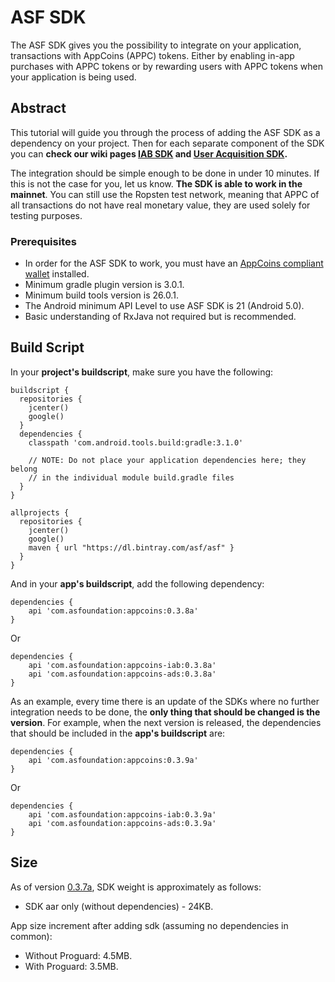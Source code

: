 # ASF SDK

The ASF SDK gives you the possibility to integrate on your application, transactions with AppCoins 
(APPC) tokens. Either by enabling in-app purchases with APPC tokens or by rewarding users with APPC 
tokens when your application is being used.

## Abstract

This tutorial will guide you through the process of adding the ASF SDK as a dependency on your project.
Then for each separate component of the SDK you can **check our wiki pages [IAB SDK](https://github.com/AppStoreFoundation/asf-sdk/wiki/In-App-Billing-(IAB)-SDK)
and [User Acquisition SDK](https://github.com/AppStoreFoundation/asf-sdk/wiki/User-Acquisition-SDK).**

The integration should be simple enough to be done in under 10 minutes. If this is not the case for 
you, let us know. **The SDK is able to work in the mainnet**. You can still use the Ropsten test 
network, meaning that APPC of all transactions do not have real monetary value, they are used solely 
for testing purposes.

### Prerequisites

+ In order for the ASF SDK to work, you must have an [AppCoins compliant wallet](https://github.com/Aptoide/asf-wallet-android/tree/dev) installed.
+ Minimum gradle plugin version is 3.0.1.
+ Minimum build tools version is 26.0.1.
+ The Android minimum API Level to use ASF SDK is 21 (Android 5.0).
+ Basic understanding of RxJava not required but is recommended.

## Build Script

In your **project's buildscript**, make sure you have the following:

```
buildscript {
  repositories {
    jcenter()
    google()
  }
  dependencies {
    classpath 'com.android.tools.build:gradle:3.1.0'

    // NOTE: Do not place your application dependencies here; they belong
    // in the individual module build.gradle files
  }
}

allprojects {
  repositories {
    jcenter()
    google()
    maven { url "https://dl.bintray.com/asf/asf" }
  }
}
```
And in your **app's buildscript**, add the following dependency:

```
dependencies {
    api 'com.asfoundation:appcoins:0.3.8a'
}
```

Or

```
dependencies {
    api 'com.asfoundation:appcoins-iab:0.3.8a'
    api 'com.asfoundation:appcoins-ads:0.3.8a'
}
```

As an example, every time there is an update of the SDKs where no further integration needs to be done, the **only thing that should be changed is the version**. For example, when the next version is released, the dependencies that should be included in the **app's buildscript** are:

```
dependencies {
    api 'com.asfoundation:appcoins:0.3.9a'
}
```

Or

```
dependencies {
    api 'com.asfoundation:appcoins-iab:0.3.9a'
    api 'com.asfoundation:appcoins-ads:0.3.9a'
}
```

## Size
As of version [0.3.7a](https://bintray.com/asf/asf/appcoins-ads/0.3.7a), SDK weight is approximately as follows:

- SDK aar only (without dependencies) - 24KB.

App size increment after adding sdk (assuming no dependencies in common):

- Without Proguard: 4.5MB.
- With Proguard: 3.5MB.
